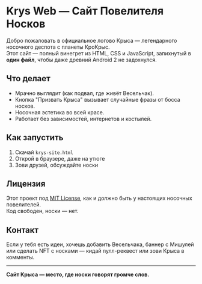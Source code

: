 # Krys Web — Сайт Повелителя Носков

Добро пожаловать в официальное логово Крыса — легендарного носочного деспота с планеты КроКрыс.  
Этот сайт — полный винегрет из HTML, CSS и JavaScript, запихнутый в **один файл**, чтобы даже древний Android 2 не задохнулся.

## Что делает

- Мрачно выглядит (как подвал, где живёт Весельчак).
- Кнопка "Призвать Крыса" вызывает случайные фразы от босса носков.
- Носочная эстетика во всей красе.
- Работает без зависимостей, интернетов и костылей.

## Как запустить

1. Скачай `krys-site.html`
2. Открой в браузере, даже на утюге
3. Зови друзей, обсуждайте носки

## Лицензия

Этот проект под [MIT License](LICENSE), как и должно быть у настоящих носочных повелителей.  
Код свободен, носки — нет.

## Контакт

Если у тебя есть идеи, хочешь добавить Весельчака, баннер с Мишулей или сделать NFT с носками — кидай пулл-реквест или зови Крыса в комменты.

---

**Сайт Крыса — место, где носки говорят громче слов.**
